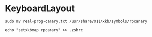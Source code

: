# KeyboardLayout
```
sudo mv real-prog-canary.txt /usr/share/X11/xkb/symbols/rpcanary
```

```
echo "setxkbmap rpcanary" >> .zshrc 
```
